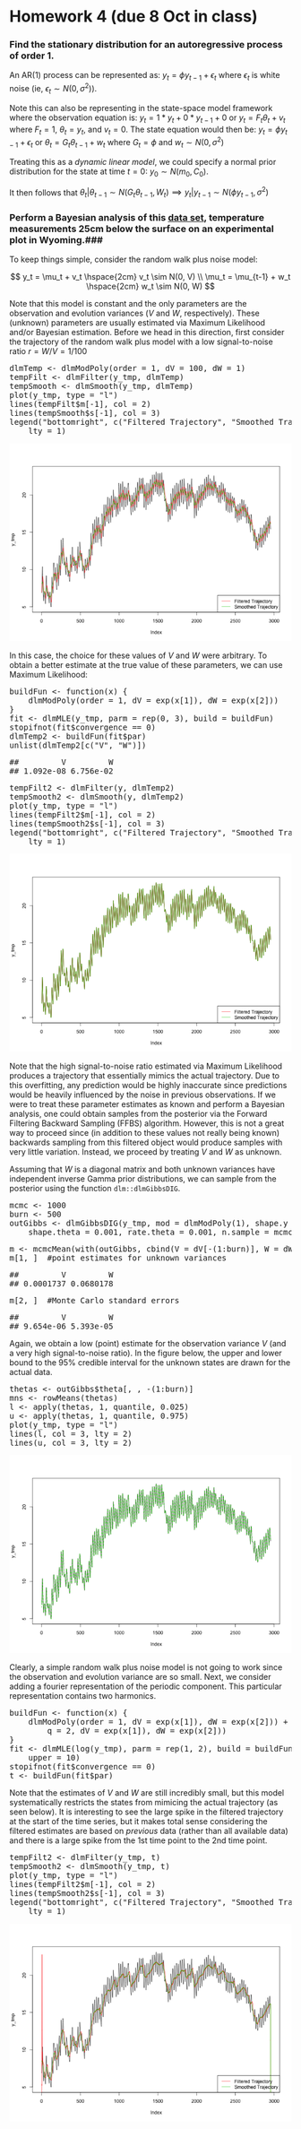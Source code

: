 Homework 4 (due 8 Oct in class)
========================================================

### Find the stationary distribution for an autoregressive process of order 1. ###

An AR(1) process can be represented as: $y_t = \phi y_{t-1} + \epsilon_t$ where $\epsilon_t$ is white noise (ie, $\epsilon_t \sim N(0, \sigma^2)$). 

Note this can also be representing in the state-space model framework where the observation equation is: $y_t = 1*y_t + 0*y_{t-1} + 0$ or $y_t = F_t \theta_t + v_t$ where $F_t = 1$, $\theta_t = y_t$, and $v_t = 0$. The state equation would then be: $y_t = \phi y_{t-1} + \epsilon_t$ or $\theta_t = G_t \theta_{t-1} + w_t$ where $G_t = \phi$ and $w_t \sim N(0, \sigma^2)$

Treating this as a _dynamic linear model_, we could specify a normal prior distribution for the state at time $t=0$: $y_0 \sim N(m_0, C_0)$.

It then follows that $\theta_t|\theta_{t-1} \sim N(G_t\theta_{t-1}, W_t) \implies y_t|y_{t-1} \sim N(\phi y_{t-1}, \sigma^2)$ 

### Perform a Bayesian analysis of this [data set](http://jarad.me/stat615/data/dlm-data.csv), temperature measurements 25cm below the surface on an experimental plot in Wyoming.###







To keep things simple, consider the random walk plus noise model:

$$
y_t = \mu_t + v_t \hspace{2cm} v_t \sim N(0, V)
\\ \mu_t = \mu_{t-1} + w_t \hspace{2cm} w_t \sim N(0, W)
$$

Note that this model is constant and the only parameters are the observation and evolution variances ($V$ and $W$, respectively). These (unknown) parameters are usually estimated via Maximum Likelihood and/or Bayesian estimation. Before we head in this direction, first consider the trajectory of the random walk plus model with a low signal-to-noise ratio $r = W/V = 1/100$

<div class="chunk" id="one"><div class="rcode"><div class="source"><pre class="knitr r"><span class="hl std">dlmTemp</span> <span class="hl kwb">&lt;-</span> <span class="hl kwd">dlmModPoly</span><span class="hl std">(</span><span class="hl kwc">order</span> <span class="hl std">=</span> <span class="hl num">1</span><span class="hl std">,</span> <span class="hl kwc">dV</span> <span class="hl std">=</span> <span class="hl num">100</span><span class="hl std">,</span> <span class="hl kwc">dW</span> <span class="hl std">=</span> <span class="hl num">1</span><span class="hl std">)</span>
<span class="hl std">tempFilt</span> <span class="hl kwb">&lt;-</span> <span class="hl kwd">dlmFilter</span><span class="hl std">(y_tmp, dlmTemp)</span>
<span class="hl std">tempSmooth</span> <span class="hl kwb">&lt;-</span> <span class="hl kwd">dlmSmooth</span><span class="hl std">(y_tmp, dlmTemp)</span>
<span class="hl kwd">plot</span><span class="hl std">(y_tmp,</span> <span class="hl kwc">type</span> <span class="hl std">=</span> <span class="hl str">&quot;l&quot;</span><span class="hl std">)</span>
<span class="hl kwd">lines</span><span class="hl std">(tempFilt</span><span class="hl opt">$</span><span class="hl std">m[</span><span class="hl opt">-</span><span class="hl num">1</span><span class="hl std">],</span> <span class="hl kwc">col</span> <span class="hl std">=</span> <span class="hl num">2</span><span class="hl std">)</span>
<span class="hl kwd">lines</span><span class="hl std">(tempSmooth</span><span class="hl opt">$</span><span class="hl std">s[</span><span class="hl opt">-</span><span class="hl num">1</span><span class="hl std">],</span> <span class="hl kwc">col</span> <span class="hl std">=</span> <span class="hl num">3</span><span class="hl std">)</span>
<span class="hl kwd">legend</span><span class="hl std">(</span><span class="hl str">&quot;bottomright&quot;</span><span class="hl std">,</span> <span class="hl kwd">c</span><span class="hl std">(</span><span class="hl str">&quot;Filtered Trajectory&quot;</span><span class="hl std">,</span> <span class="hl str">&quot;Smoothed Trajectory&quot;</span><span class="hl std">),</span> <span class="hl kwc">col</span> <span class="hl std">=</span> <span class="hl num">2</span><span class="hl opt">:</span><span class="hl num">3</span><span class="hl std">,</span>
    <span class="hl kwc">lty</span> <span class="hl std">=</span> <span class="hl num">1</span><span class="hl std">)</span>
</pre></div>
</div><div class="rimage center"><img src="figure/one.png" title="plot of chunk one" alt="plot of chunk one" class="plot" /></div></div>


In this case, the choice for these values of $V$ and $W$ were arbitrary. To obtain a better estimate at the true value of these parameters, we can use Maximum Likelihood:

<div class="chunk" id="two"><div class="rcode"><div class="source"><pre class="knitr r"><span class="hl std">buildFun</span> <span class="hl kwb">&lt;-</span> <span class="hl kwa">function</span><span class="hl std">(</span><span class="hl kwc">x</span><span class="hl std">) {</span>
    <span class="hl kwd">dlmModPoly</span><span class="hl std">(</span><span class="hl kwc">order</span> <span class="hl std">=</span> <span class="hl num">1</span><span class="hl std">,</span> <span class="hl kwc">dV</span> <span class="hl std">=</span> <span class="hl kwd">exp</span><span class="hl std">(x[</span><span class="hl num">1</span><span class="hl std">]),</span> <span class="hl kwc">dW</span> <span class="hl std">=</span> <span class="hl kwd">exp</span><span class="hl std">(x[</span><span class="hl num">2</span><span class="hl std">]))</span>
<span class="hl std">}</span>
<span class="hl std">fit</span> <span class="hl kwb">&lt;-</span> <span class="hl kwd">dlmMLE</span><span class="hl std">(y_tmp,</span> <span class="hl kwc">parm</span> <span class="hl std">=</span> <span class="hl kwd">rep</span><span class="hl std">(</span><span class="hl num">0</span><span class="hl std">,</span> <span class="hl num">3</span><span class="hl std">),</span> <span class="hl kwc">build</span> <span class="hl std">= buildFun)</span>
<span class="hl kwd">stopifnot</span><span class="hl std">(fit</span><span class="hl opt">$</span><span class="hl std">convergence</span> <span class="hl opt">==</span> <span class="hl num">0</span><span class="hl std">)</span>
<span class="hl std">dlmTemp2</span> <span class="hl kwb">&lt;-</span> <span class="hl kwd">buildFun</span><span class="hl std">(fit</span><span class="hl opt">$</span><span class="hl std">par)</span>
<span class="hl kwd">unlist</span><span class="hl std">(dlmTemp2[</span><span class="hl kwd">c</span><span class="hl std">(</span><span class="hl str">&quot;V&quot;</span><span class="hl std">,</span> <span class="hl str">&quot;W&quot;</span><span class="hl std">)])</span>
</pre></div>
<div class="output"><pre class="knitr r">##         V         W 
## 1.092e-08 6.756e-02
</pre></div>
<div class="source"><pre class="knitr r"><span class="hl std">tempFilt2</span> <span class="hl kwb">&lt;-</span> <span class="hl kwd">dlmFilter</span><span class="hl std">(y, dlmTemp2)</span>
<span class="hl std">tempSmooth2</span> <span class="hl kwb">&lt;-</span> <span class="hl kwd">dlmSmooth</span><span class="hl std">(y, dlmTemp2)</span>
<span class="hl kwd">plot</span><span class="hl std">(y_tmp,</span> <span class="hl kwc">type</span> <span class="hl std">=</span> <span class="hl str">&quot;l&quot;</span><span class="hl std">)</span>
<span class="hl kwd">lines</span><span class="hl std">(tempFilt2</span><span class="hl opt">$</span><span class="hl std">m[</span><span class="hl opt">-</span><span class="hl num">1</span><span class="hl std">],</span> <span class="hl kwc">col</span> <span class="hl std">=</span> <span class="hl num">2</span><span class="hl std">)</span>
<span class="hl kwd">lines</span><span class="hl std">(tempSmooth2</span><span class="hl opt">$</span><span class="hl std">s[</span><span class="hl opt">-</span><span class="hl num">1</span><span class="hl std">],</span> <span class="hl kwc">col</span> <span class="hl std">=</span> <span class="hl num">3</span><span class="hl std">)</span>
<span class="hl kwd">legend</span><span class="hl std">(</span><span class="hl str">&quot;bottomright&quot;</span><span class="hl std">,</span> <span class="hl kwd">c</span><span class="hl std">(</span><span class="hl str">&quot;Filtered Trajectory&quot;</span><span class="hl std">,</span> <span class="hl str">&quot;Smoothed Trajectory&quot;</span><span class="hl std">),</span> <span class="hl kwc">col</span> <span class="hl std">=</span> <span class="hl num">2</span><span class="hl opt">:</span><span class="hl num">3</span><span class="hl std">,</span>
    <span class="hl kwc">lty</span> <span class="hl std">=</span> <span class="hl num">1</span><span class="hl std">)</span>
</pre></div>
</div><div class="rimage center"><img src="figure/two.png" title="plot of chunk two" alt="plot of chunk two" class="plot" /></div></div>


Note that the high signal-to-noise ratio estimated via Maximum Likelihood produces a trajectory that essentially mimics the actual trajectory. Due to this overfitting, any prediction would be highly inaccurate since predictions would be heavily influenced by the noise in previous observations. If we were to treat these parameter estimates as known and perform a Bayesian analysis, one could obtain samples from the posterior via the Forward Filtering Backward Sampling (FFBS) algorithm. However, this is not a great way to proceed since (in addition to these values not really being known) backwards sampling from this filtered object would produce samples with very little variation. Instead, we proceed by treating $V$ and $W$ as unknown. 

Assuming that $W$ is a diagonal matrix and both unknown variances have independent inverse Gamma prior distributions, we can sample from the posterior using the function `dlm::dlmGibbsDIG`.

<div class="chunk" id="gibbs"><div class="rcode"><div class="source"><pre class="knitr r"><span class="hl std">mcmc</span> <span class="hl kwb">&lt;-</span> <span class="hl num">1000</span>
<span class="hl std">burn</span> <span class="hl kwb">&lt;-</span> <span class="hl num">500</span>
<span class="hl std">outGibbs</span> <span class="hl kwb">&lt;-</span> <span class="hl kwd">dlmGibbsDIG</span><span class="hl std">(y_tmp,</span> <span class="hl kwc">mod</span> <span class="hl std">=</span> <span class="hl kwd">dlmModPoly</span><span class="hl std">(</span><span class="hl num">1</span><span class="hl std">),</span> <span class="hl kwc">shape.y</span> <span class="hl std">=</span> <span class="hl num">0.001</span><span class="hl std">,</span> <span class="hl kwc">rate.y</span> <span class="hl std">=</span> <span class="hl num">0.001</span><span class="hl std">,</span>
    <span class="hl kwc">shape.theta</span> <span class="hl std">=</span> <span class="hl num">0.001</span><span class="hl std">,</span> <span class="hl kwc">rate.theta</span> <span class="hl std">=</span> <span class="hl num">0.001</span><span class="hl std">,</span> <span class="hl kwc">n.sample</span> <span class="hl std">= mcmc</span> <span class="hl opt">+</span> <span class="hl std">burn)</span>
</pre></div>
</div></div>


<div class="chunk" id="stuff"><div class="rcode"><div class="source"><pre class="knitr r"><span class="hl std">m</span> <span class="hl kwb">&lt;-</span> <span class="hl kwd">mcmcMean</span><span class="hl std">(</span><span class="hl kwd">with</span><span class="hl std">(outGibbs,</span> <span class="hl kwd">cbind</span><span class="hl std">(</span><span class="hl kwc">V</span> <span class="hl std">= dV[</span><span class="hl opt">-</span><span class="hl std">(</span><span class="hl num">1</span><span class="hl opt">:</span><span class="hl std">burn)],</span> <span class="hl kwc">W</span> <span class="hl std">= dW[</span><span class="hl opt">-</span><span class="hl std">(</span><span class="hl num">1</span><span class="hl opt">:</span><span class="hl std">burn), ])))</span>
<span class="hl std">m[</span><span class="hl num">1</span><span class="hl std">, ]</span>  <span class="hl com">#point estimates for unknown variances</span>
</pre></div>
<div class="output"><pre class="knitr r">##         V         W 
## 0.0001737 0.0680178
</pre></div>
<div class="source"><pre class="knitr r"><span class="hl std">m[</span><span class="hl num">2</span><span class="hl std">, ]</span>  <span class="hl com">#Monte Carlo standard errors</span>
</pre></div>
<div class="output"><pre class="knitr r">##         V         W 
## 9.654e-06 5.393e-05
</pre></div>
</div></div>


Again, we obtain a low (point) estimate for the observation variance $V$ (and a very high signal-to-noise ratio). In the figure below, the upper and lower bound to the 95% credible interval for the unknown states are drawn for the actual data.

<div class="chunk" id="plot"><div class="rcode"><div class="source"><pre class="knitr r"><span class="hl std">thetas</span> <span class="hl kwb">&lt;-</span> <span class="hl std">outGibbs</span><span class="hl opt">$</span><span class="hl std">theta[, ,</span> <span class="hl opt">-</span><span class="hl std">(</span><span class="hl num">1</span><span class="hl opt">:</span><span class="hl std">burn)]</span>
<span class="hl std">mns</span> <span class="hl kwb">&lt;-</span> <span class="hl kwd">rowMeans</span><span class="hl std">(thetas)</span>
<span class="hl std">l</span> <span class="hl kwb">&lt;-</span> <span class="hl kwd">apply</span><span class="hl std">(thetas,</span> <span class="hl num">1</span><span class="hl std">, quantile,</span> <span class="hl num">0.025</span><span class="hl std">)</span>
<span class="hl std">u</span> <span class="hl kwb">&lt;-</span> <span class="hl kwd">apply</span><span class="hl std">(thetas,</span> <span class="hl num">1</span><span class="hl std">, quantile,</span> <span class="hl num">0.975</span><span class="hl std">)</span>
<span class="hl kwd">plot</span><span class="hl std">(y_tmp,</span> <span class="hl kwc">type</span> <span class="hl std">=</span> <span class="hl str">&quot;l&quot;</span><span class="hl std">)</span>
<span class="hl kwd">lines</span><span class="hl std">(l,</span> <span class="hl kwc">col</span> <span class="hl std">=</span> <span class="hl num">3</span><span class="hl std">,</span> <span class="hl kwc">lty</span> <span class="hl std">=</span> <span class="hl num">2</span><span class="hl std">)</span>
<span class="hl kwd">lines</span><span class="hl std">(u,</span> <span class="hl kwc">col</span> <span class="hl std">=</span> <span class="hl num">3</span><span class="hl std">,</span> <span class="hl kwc">lty</span> <span class="hl std">=</span> <span class="hl num">2</span><span class="hl std">)</span>
</pre></div>
</div><div class="rimage center"><img src="figure/plot.png" title="plot of chunk plot" alt="plot of chunk plot" class="plot" /></div></div>


Clearly, a simple random walk plus noise model is not going to work since the observation and evolution variance are so small. Next, we consider adding a fourier representation of the periodic component. This particular representation contains two harmonics.

<div class="chunk" id="explore"><div class="rcode"><div class="source"><pre class="knitr r"><span class="hl std">buildFun</span> <span class="hl kwb">&lt;-</span> <span class="hl kwa">function</span><span class="hl std">(</span><span class="hl kwc">x</span><span class="hl std">) {</span>
    <span class="hl kwd">dlmModPoly</span><span class="hl std">(</span><span class="hl kwc">order</span> <span class="hl std">=</span> <span class="hl num">1</span><span class="hl std">,</span> <span class="hl kwc">dV</span> <span class="hl std">=</span> <span class="hl kwd">exp</span><span class="hl std">(x[</span><span class="hl num">1</span><span class="hl std">]),</span> <span class="hl kwc">dW</span> <span class="hl std">=</span> <span class="hl kwd">exp</span><span class="hl std">(x[</span><span class="hl num">2</span><span class="hl std">]))</span> <span class="hl opt">+</span> <span class="hl kwd">dlmModTrig</span><span class="hl std">(</span><span class="hl kwc">s</span> <span class="hl std">=</span> <span class="hl num">24</span><span class="hl std">,</span>
        <span class="hl kwc">q</span> <span class="hl std">=</span> <span class="hl num">2</span><span class="hl std">,</span> <span class="hl kwc">dV</span> <span class="hl std">=</span> <span class="hl kwd">exp</span><span class="hl std">(x[</span><span class="hl num">1</span><span class="hl std">]),</span> <span class="hl kwc">dW</span> <span class="hl std">=</span> <span class="hl kwd">exp</span><span class="hl std">(x[</span><span class="hl num">2</span><span class="hl std">]))</span>
<span class="hl std">}</span>
<span class="hl std">fit</span> <span class="hl kwb">&lt;-</span> <span class="hl kwd">dlmMLE</span><span class="hl std">(</span><span class="hl kwd">log</span><span class="hl std">(y_tmp),</span> <span class="hl kwc">parm</span> <span class="hl std">=</span> <span class="hl kwd">rep</span><span class="hl std">(</span><span class="hl num">1</span><span class="hl std">,</span> <span class="hl num">2</span><span class="hl std">),</span> <span class="hl kwc">build</span> <span class="hl std">= buildFun,</span> <span class="hl kwc">lower</span> <span class="hl std">=</span> <span class="hl num">1e-08</span><span class="hl std">,</span>
    <span class="hl kwc">upper</span> <span class="hl std">=</span> <span class="hl num">10</span><span class="hl std">)</span>
<span class="hl kwd">stopifnot</span><span class="hl std">(fit</span><span class="hl opt">$</span><span class="hl std">convergence</span> <span class="hl opt">==</span> <span class="hl num">0</span><span class="hl std">)</span>
<span class="hl std">t</span> <span class="hl kwb">&lt;-</span> <span class="hl kwd">buildFun</span><span class="hl std">(fit</span><span class="hl opt">$</span><span class="hl std">par)</span>
</pre></div>
</div></div>


Note that the estimates of $V$ and $W$ are still incredibly small, but this model systematically restricts the states from mimicing the actual trajectory (as seen below). It is interesting to see the large spike in the filtered trajectory at the start of the time series, but it makes total sense considering the filtered estimates are based on _previous_ data (rather than all available data) and there is a large spike from the 1st time point to the 2nd time point.

<div class="chunk" id="plot_harm"><div class="rcode"><div class="source"><pre class="knitr r"><span class="hl std">tempFilt2</span> <span class="hl kwb">&lt;-</span> <span class="hl kwd">dlmFilter</span><span class="hl std">(y_tmp, t)</span>
<span class="hl std">tempSmooth2</span> <span class="hl kwb">&lt;-</span> <span class="hl kwd">dlmSmooth</span><span class="hl std">(y_tmp, t)</span>
<span class="hl kwd">plot</span><span class="hl std">(y_tmp,</span> <span class="hl kwc">type</span> <span class="hl std">=</span> <span class="hl str">&quot;l&quot;</span><span class="hl std">)</span>
<span class="hl kwd">lines</span><span class="hl std">(tempFilt2</span><span class="hl opt">$</span><span class="hl std">m[</span><span class="hl opt">-</span><span class="hl num">1</span><span class="hl std">],</span> <span class="hl kwc">col</span> <span class="hl std">=</span> <span class="hl num">2</span><span class="hl std">)</span>
<span class="hl kwd">lines</span><span class="hl std">(tempSmooth2</span><span class="hl opt">$</span><span class="hl std">s[</span><span class="hl opt">-</span><span class="hl num">1</span><span class="hl std">],</span> <span class="hl kwc">col</span> <span class="hl std">=</span> <span class="hl num">3</span><span class="hl std">)</span>
<span class="hl kwd">legend</span><span class="hl std">(</span><span class="hl str">&quot;bottomright&quot;</span><span class="hl std">,</span> <span class="hl kwd">c</span><span class="hl std">(</span><span class="hl str">&quot;Filtered Trajectory&quot;</span><span class="hl std">,</span> <span class="hl str">&quot;Smoothed Trajectory&quot;</span><span class="hl std">),</span> <span class="hl kwc">col</span> <span class="hl std">=</span> <span class="hl num">2</span><span class="hl opt">:</span><span class="hl num">3</span><span class="hl std">,</span>
    <span class="hl kwc">lty</span> <span class="hl std">=</span> <span class="hl num">1</span><span class="hl std">)</span>
</pre></div>
</div><div class="rimage center"><img src="figure/plot_harm.png" title="plot of chunk plot_harm" alt="plot of chunk plot_harm" class="plot" /></div></div>

